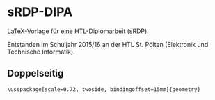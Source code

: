# sRDP-DIPA
LaTeX-Vorlage für eine HTL-Diplomarbeit (sRDP).

Entstanden im Schuljahr 2015/16 an der HTL St. Pölten (Elektronik und Technische Informatik).

## Doppelseitig
````
\usepackage[scale=0.72, twoside, bindingoffset=15mm]{geometry}
````
